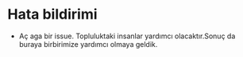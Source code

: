 # Hata bildirimi
- Aç aga bir issue.
  Topluluktaki insanlar yardımcı olacaktır.Sonuç da buraya birbirimize yardımcı olmaya geldik.
